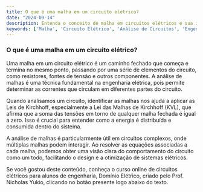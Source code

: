 ```yaml
---
title: O que é uma malha em um circuito elétrico?
date: "2024-09-14"
description: Entenda o conceito de malha em circuitos elétricos e sua importância na análise de sistemas elétricos.
keywords: ['Malha', 'Circuito Elétrico', 'Análise de Circuitos', 'Engenharia Elétrica']
---
```


### O que é uma malha em um circuito elétrico?

Uma malha em um circuito elétrico é um caminho fechado que começa e termina no mesmo ponto, passando por uma série de elementos do circuito, como resistores, fontes de tensão e outros componentes. A análise de malhas é uma técnica fundamental na engenharia elétrica, pois permite determinar as correntes que circulam em diferentes partes do circuito.

Quando analisamos um circuito, identificar as malhas nos ajuda a aplicar as Leis de Kirchhoff, especialmente a Lei das Malhas de Kirchhoff (KVL), que afirma que a soma das tensões em torno de qualquer malha fechada é igual a zero. Isso é crucial para entender como a energia é distribuída e consumida dentro do sistema.

A análise de malhas é particularmente útil em circuitos complexos, onde múltiplas malhas podem interagir. Ao resolver as equações associadas a cada malha, podemos obter uma visão clara do comportamento do circuito como um todo, facilitando o design e a otimização de sistemas elétricos.

Se você gostou deste conteúdo, conheça o curso online de circuitos elétricos para alunos de engenharia, Domínio Elétrico, criado pelo Prof. Nicholas Yukio, clicando no botão presente logo abaixo do texto.